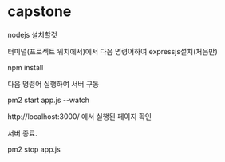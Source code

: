 # capstone

nodejs 설치할것

터미널(프로젝트 위치에서)에서 다음 명령어하여 expressjs설치(처음만)

npm install

다음 명령어 실행하여 서버 구동

pm2 start app.js --watch

http://localhost:3000/
에서 실행된 페이지 확인

서버 종료.

pm2 stop app.js

